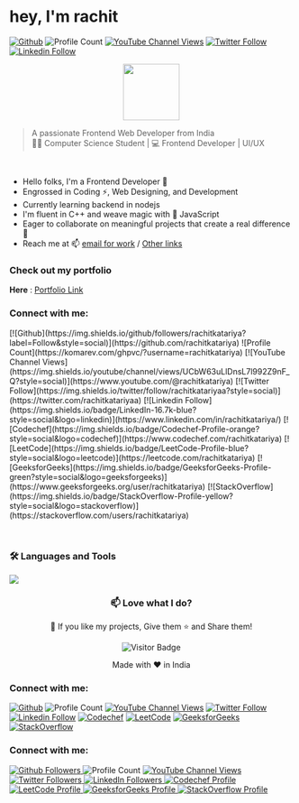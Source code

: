 # hey, I'm rachit 

[![Github](https://img.shields.io/github/followers/rachitkatariyaa?label=Follow&style=social)](https://github.com/rachitkatariya)
![Profile Count](https://komarev.com/ghpvc/?username=rachitkatariya) 
[![YouTube Channel Views](https://img.shields.io/youtube/channel/views/UCbW63uLlDnsL7l992Z9nF_Q?style=social)](https://www.youtube.com/@rachitkatariya)
[![Twitter Follow](https://img.shields.io/twitter/follow/rachitkatariyaa?style=social)](https://twitter.com/rachitkatariyaa) 
[![Linkedin Follow](https://img.shields.io/badge/LinkedIn-16.7k-blue?style=social&logo=linkedin)](https://www.linkedin.com/in/rachitkatariya/)



<div align="center">
  <img src="https://media1.giphy.com/media/jTMw980OBX5YEAulPm/200w.webp?cid=ecf05e47j9zw1kwjhpjfz4gl5081x8mumvwrmjlzomk0e7na&ep=v1_stickers_search&rid=200w.webp&ct=s" width="100px"/>
</div>


>A passionate Frontend Web Developer from India <br>
>👩‍💻 Computer Science Student | 💻 Frontend Developer | UI/UX   

<br>

- Hello folks, I'm a Frontend Developer 🚀
- Engrossed in Coding ⚡, Web Designing, and Development
- Currently learning backend in nodejs
- I'm fluent in C++ and weave magic with 💛 JavaScript 
- Eager to collaborate on meaningful projects that create a real difference 💞️
- Reach me at 📫 [email for work](rachitkumar2953@gmail.com) / [Other links](https://linktr.ee/rachitkatariya)

</div>
</div>

###      Check out my portfolio
 **Here** : [Portfolio Link](https://rachitkatariya.github.io/myportfolio/)

<h3 align="left">Connect with me:</h3>
<p align="left">
  [![Github](https://img.shields.io/github/followers/rachitkatariya?label=Follow&style=social)](https://github.com/rachitkatariya)
  ![Profile Count](https://komarev.com/ghpvc/?username=rachitkatariya)
  [![YouTube Channel Views](https://img.shields.io/youtube/channel/views/UCbW63uLlDnsL7l992Z9nF_Q?style=social)](https://www.youtube.com/@rachitkatariya)
  [![Twitter Follow](https://img.shields.io/twitter/follow/rachitkatariyaa?style=social)](https://twitter.com/rachitkatariyaa)
  [![Linkedin Follow](https://img.shields.io/badge/LinkedIn-16.7k-blue?style=social&logo=linkedin)](https://www.linkedin.com/in/rachitkatariya/)
  [![Codechef](https://img.shields.io/badge/Codechef-Profile-orange?style=social&logo=codechef)](https://www.codechef.com/rachitkatariya)
  [![LeetCode](https://img.shields.io/badge/LeetCode-Profile-blue?style=social&logo=leetcode)](https://leetcode.com/rachitkatariya)
  [![GeeksforGeeks](https://img.shields.io/badge/GeeksforGeeks-Profile-green?style=social&logo=geeksforgeeks)](https://www.geeksforgeeks.org/user/rachitkatariya)
  [![StackOverflow](https://img.shields.io/badge/StackOverflow-Profile-yellow?style=social&logo=stackoverflow)](https://stackoverflow.com/users/rachitkatariya)
</p>

<br>

### 🛠️ Languages and Tools
<p>
  <a href="https://skillicons.dev">
    <img src="https://skillicons.dev/icons?i=c,cpp,py,java,git,github,vscode,figma,html,css,js,bootstrap,tailwind,react,redux,nodejs,express,postman,mysql,mongodb,typescript,next,firebase,docker,materialui,npm,powershell,replit,stackoverflow,vite"/>
  </a>
</p>
<div align="center">
   
### 📫 Love what I do? 
</div>

<p align="center">💙 If you like my projects, Give them ⭐ and Share them!</p>
<div align="center">
   
![Visitor Badge](https://visitor-badge.laobi.icu/badge?page_id=rachitkatariya-19&left_color=Purple&right_color=#e754808)

</div>

<p align="center">Made with ❤️ in India</p>

### Connect with me:
[![Github](https://img.shields.io/github/followers/rachitkatariya?label=Follow&style=social)](https://github.com/rachitkatariya)
![Profile Count](https://komarev.com/ghpvc/?username=rachitkatariya)
[![YouTube Channel Views](https://img.shields.io/youtube/channel/views/UCbW63uLlDnsL7l992Z9nF_Q?style=social)](https://www.youtube.com/@rachitkatariya)
[![Twitter Follow](https://img.shields.io/twitter/follow/rachitkatariyaa?style=social)](https://twitter.com/rachitkatariyaa)
[![Linkedin Follow](https://img.shields.io/badge/LinkedIn-16.7k-blue?style=social&logo=linkedin)](https://www.linkedin.com/in/rachitkatariya/)
[![Codechef](https://img.shields.io/badge/Codechef-Profile-orange?style=social&logo=codechef)](https://www.codechef.com/rachitkatariya)
[![LeetCode](https://img.shields.io/badge/LeetCode-Profile-blue?style=social&logo=leetcode)](https://leetcode.com/rachitkatariya)
[![GeeksforGeeks](https://img.shields.io/badge/GeeksforGeeks-Profile-green?style=social&logo=geeksforgeeks)](https://www.geeksforgeeks.org/user/rachitkatariya)
[![StackOverflow](https://img.shields.io/badge/StackOverflow-Profile-yellow?style=social&logo=stackoverflow)](https://stackoverflow.com/users/rachitkatariya)


<h3 align="left">Connect with me:</h3>
<p align="left">
  <a href="https://github.com/rachitkatariya">
    <img src="https://img.shields.io/github/followers/rachitkatariya?label=Follow&style=social" alt="Github Followers"/>
  </a>
  <img src="https://komarev.com/ghpvc/?username=rachitkatariya" alt="Profile Count"/>
  <a href="https://www.youtube.com/@rachitkatariya">
    <img src="https://img.shields.io/youtube/channel/views/UCbW63uLlDnsL7l992Z9nF_Q?style=social" alt="YouTube Channel Views"/>
  </a>
  <a href="https://twitter.com/rachitkatariyaa">
    <img src="https://img.shields.io/twitter/follow/rachitkatariyaa?style=social" alt="Twitter Followers"/>
  </a>
  <a href="https://www.linkedin.com/in/rachitkatariya/">
    <img src="https://img.shields.io/badge/LinkedIn-16.7k-blue?style=social&logo=linkedin" alt="LinkedIn Followers"/>
  </a>
  <a href="https://www.codechef.com/rachitkatariya">
    <img src="https://img.shields.io/badge/Codechef-Profile-orange?style=social&logo=codechef" alt="Codechef Profile"/>
  </a>
  <a href="https://leetcode.com/rachitkatariya">
    <img src="https://img.shields.io/badge/LeetCode-Profile-blue?style=social&logo=leetcode" alt="LeetCode Profile"/>
  </a>
  <a href="https://www.geeksforgeeks.org/user/rachitkatariya">
    <img src="https://img.shields.io/badge/GeeksforGeeks-Profile-green?style=social&logo=geeksforgeeks" alt="GeeksforGeeks Profile"/>
  </a>
  <a href="https://stackoverflow.com/users/rachitkatariya">
    <img src="https://img.shields.io/badge/StackOverflow-Profile-yellow?style=social&logo=stackoverflow" alt="StackOverflow Profile"/>
  </a>
</p>
